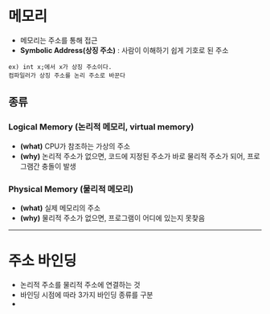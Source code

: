 # 메모리
- 메모리는 주소를 통해 접근
- **Symbolic Address(상징 주소)** : 사람이 이해하기 쉽게 기호로 된 주소
```
ex) int x;에서 x가 상징 주소이다.
컴파일러가 상징 주소를 논리 주소로 바꾼다
```
  ## 종류
  ### Logical Memory (논리적 메모리, virtual memory)
  - **(what)** CPU가 참조하는 가상의 주소
  - **(why)** 논리적 주소가 없으면, 코드에 지정된 주소가 바로 물리적 주소가 되어, 프로그램간 충돌이 발생
  ### Physical Memory (물리적 메모리)
  - **(what)** 실제 메모리의 주소
  - **(why)** 물리적 주소가 없으면, 프로그램이 어디에 있는지 못찾음
----
# 주소 바인딩
- 논리적 주소를 물리적 주소에 연결하는 것
- 바인딩 시점에 따라 3가지 바인딩 종류를 구분
- 
